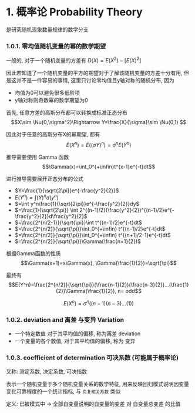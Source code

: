 # 1. 概率论 Probability Theory 

是研究随机现象数量规律的数学分支




### 1.0.1. 零均值随机变量的幂的数学期望

一般的, 对于一个随机变量的方差有 $D(X)=E(X^2)-[E(X)^2]$

因此若知道了一个随机变量的平方的期望对于了解该随机变量的方差十分有用, 但是这并不是一件容易的事情, 这里只讨论零均值且y轴对称的随机分布, 因为
* 均值为0可以避免很多低阶项
* y轴对称则奇数幂的数学期望为0  


首先, 任意方差的高斯分布都可以转换成标准正态分布  
$$X\sim \Nu(0,\sigma^2)\Rightarrow Y=\frac{X}{\sigma}\sim \Nu(0,1) $$

因此对于任意的高斯分布X的幂期望, 都有
$$E(X^n)=E((\sigma Y)^n)=\sigma^nE(Y^n)$$

推导需要使用 Gamma 函数
$$\Gamma(x)=\int_0^{+\infin}t^{x-1}e^{-t}dt$$

进行推导需要展开正态分布的公式
* $Y=\frac{1}{\sqrt{2\pi}}e^{-\frac{y^2}{2}}$
* $E(Y^n)=\int (Y)^n d(y^n)$
* $=\int y^n\frac{1}{\sqrt{2\pi}}e^{-\frac{y^2}{2}}dy$
* $=\frac{1}{\sqrt{2\pi}} \int 2^{(n-1)/2}(\frac{y^2}{2})^{(n-1)/2}e^{-\frac{y^2}{2}}d\frac{y^2}{2}$
* $=\frac{2^{n/2-1}}{\sqrt{\pi}}\int t^{(n-1)/2}e^{-t}dt$
* $=\frac{2^{n/2}}{\sqrt{\pi}}\int_0^{+\infin} t^{(n-1)/2}e^{-t}dt$
* $=\frac{2^{n/2}}{\sqrt{\pi}}\int_0^{+\infin} t^{(n+1)/2-1}e^{-t}dt$
* $=\frac{2^{n/2}}{\sqrt{\pi}}\Gamma(\frac{n+1}{2})$

根据Gamma函数的性质
$$\Gamma(x+1)=x\Gamma(x), \Gamma(\frac{1}{2})=\sqrt{\pi}$$

最终有 
$$E(Y^n)=\frac{2^{n/2}}{\sqrt{\pi}}(\frac{n-1}{2})(\frac{n-3}{2})...(\frac{1}{2})\Gamma(\frac{1}{2}), n= odd$$

$$E(X^n)=\sigma^n((n-1)(n-3)...(1))$$

### 1.0.2. deviation and 离差 与变异 Variation

* 一个特定数值 对于其平均值的偏移, 称为离差 deviation
* 一个变量的各个数值, 对于其平均值的偏移, 称为 变异


### 1.0.3. coefficient of determination 可决系数 (可能属于概率论)

又称: 测定系数, 决定系数, 可决指数

表示一个随机变量于多个随机变量关系的数学特征, 用来反映回归模式说明因变量变化可靠程度的一个统计指标, 与 `负复相关系数` 类似    

定义: 已被模式中 -> 全部自变量说明的自变量的变差 对 自变量总变差 的比值

